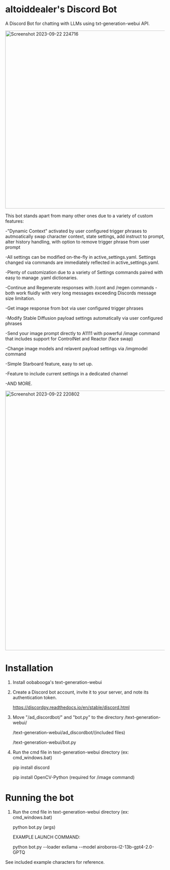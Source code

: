 # altoiddealer's Discord Bot

A Discord Bot for chatting with LLMs using txt-generation-webui API.

<img width="560" alt="Screenshot 2023-09-22 224716" src="https://github.com/altoiddealer/ad_discordbot/assets/1613484/5ffb5037-29d2-4a2f-9966-3ef6bd35b1f9">


This bot stands apart from many other ones due to a variety of custom features:

-"Dynamic Context" activated by user configured trigger phrases to autmoatically swap character context, state settings, add instruct to prompt, alter history handling, with option to remove trigger phrase from user prompt

-All settings can be modified on-the-fly in active_settings.yaml. Settings changed via commands are immediately reflected in active_settings.yaml.

-Plenty of customization due to a variety of Settings commands paired with easy to manage .yaml dictionaries.

-Continue and Regenerate responses with /cont and /regen commands - both work fluidly with very long messages exceeding Discords message size limitation.

-Get image response from bot via user configured trigger phrases

-Modify Stable Diffusion payload settings automatically via user configured phrases

-Send your image prompt directly to A1111 with powerful /image command that includes support for ControlNet and Reactor (face swap)

-Change image models and relavent payload settings via /imgmodel command

-Simple Starboard feature, easy to set up.

-Feature to include current settings in a dedicated channel

-AND MORE.

<img width="817" alt="Screenshot 2023-09-22 220802" src="https://github.com/altoiddealer/ad_discordbot/assets/1613484/b2f2bd96-ed12-4eed-b842-68171c62a8e5">


# Installation

1. Install oobabooga's text-generation-webui
   
2. Create a Discord bot account, invite it to your server, and note its authentication token.
   
   https://discordpy.readthedocs.io/en/stable/discord.html

4. Move "/ad_discordbot/" and "bot.py" to the directory /text-generation-webui/
   
     /text-generation-webui/ad_discordbot/(included files)
   
     /text-generation-webui/bot.py
   
5. Run the cmd file in text-generation-webui directory (ex: cmd_windows.bat)
   
   pip install discord
   
   pip install OpenCV-Python (required for /image command)


# Running the bot

1. Run the cmd file in text-generation-webui directory (ex: cmd_windows.bat)
   
   python bot.py (args)

   EXAMPLE LAUNCH COMMAND:
   
   python bot.py --loader exllama --model airoboros-l2-13b-gpt4-2.0-GPTQ


   

See included example characters for reference.
